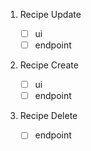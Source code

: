 1. Recipe Update

   - [ ] ui
   - [ ] endpoint

2. Recipe Create

   - [ ] ui
   - [ ] endpoint

3. Recipe Delete

   - [ ] endpoint
